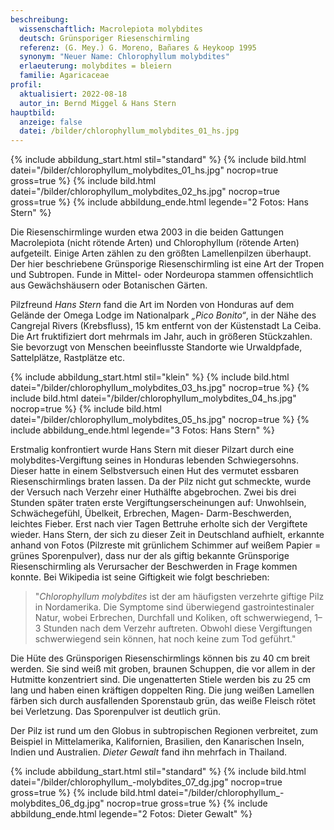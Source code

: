 ```yaml
---
beschreibung:
  wissenschaftlich: Macrolepiota molybdites
  deutsch: Grünsporiger Riesenschirmling
  referenz: (G. Mey.) G. Moreno, Bañares & Heykoop 1995
  synonym: "Neuer Name: Chlorophyllum molybdites"
  erlaeuterung: molybdites = bleiern
  familie: Agaricaceae
profil:
  aktualisiert: 2022-08-18
  autor_in: Bernd Miggel & Hans Stern
hauptbild:
  anzeige: false
  datei: /bilder/chlorophyllum_molybdites_01_hs.jpg
---
```

{% include abbildung_start.html stil="standard" %}
{% include bild.html datei="/bilder/chlorophyllum_molybdites_01_hs.jpg" nocrop=true gross=true %}
{% include bild.html datei="/bilder/chlorophyllum_molybdites_02_hs.jpg" nocrop=true gross=true %}
{% include abbildung_ende.html legende="2 Fotos: Hans Stern" %}

Die Riesenschirmlinge wurden etwa 2003 in die beiden Gattungen Macrolepiota  (nicht rötende Arten) und Chlorophyllum (rötende Arten) aufgeteilt. Einige Arten zählen zu den größten Lamellenpilzen überhaupt. Der hier beschriebene Grünsporige Riesenschirmling ist eine Art der Tropen und Subtropen. Funde in Mittel- oder Nordeuropa stammen offensichtlich aus Gewächshäusern oder Botanischen Gärten.

Pilzfreund *Hans Stern* fand die Art im Norden von Honduras auf dem Gelände der Omega Lodge im Nationalpark *„Pico Bonito“*, in der Nähe des Cangrejal Rivers (Krebsfluss), 15 km entfernt von der Küstenstadt La Ceiba. Die Art fruktifiziert dort mehrmals im  Jahr, auch in größeren Stückzahlen. Sie bevorzugt von Menschen beeinflusste Standorte wie Urwaldpfade, Sattelplätze, Rastplätze etc.

{% include abbildung_start.html stil="klein" %}
{% include bild.html datei="/bilder/chlorophyllum_molybdites_03_hs.jpg" nocrop=true %}
{% include bild.html datei="/bilder/chlorophyllum_molybdites_04_hs.jpg" nocrop=true %}
{% include bild.html datei="/bilder/chlorophyllum_molybdites_05_hs.jpg" nocrop=true %}
{% include abbildung_ende.html legende="3 Fotos: Hans Stern" %}

Erstmalig konfrontiert wurde Hans Stern mit dieser Pilzart durch eine molybdites-Vergiftung seines in Honduras lebenden Schwiegersohns. Dieser hatte in einem Selbstversuch einen Hut des vermutet essbaren Riesenschirmlings braten lassen. Da der Pilz nicht gut schmeckte, wurde der Versuch nach Verzehr einer Huthälfte abgebrochen. Zwei bis drei Stunden später traten erste Vergiftungserscheinungen auf: Unwohlsein, Schwächegefühl, Übelkeit, Erbrechen, Magen- Darm-Beschwerden, leichtes Fieber. Erst nach vier Tagen Bettruhe erholte sich der Vergiftete wieder. Hans Stern, der sich zu dieser Zeit in Deutschland aufhielt, erkannte anhand von Fotos (Pilzreste mit grünlichem Schimmer auf weißem Papier = grünes Sporenpulver), dass nur der als giftig bekannte Grünsporige Riesenschirmling als Verursacher der Beschwerden in Frage kommen konnte. Bei Wikipedia ist seine Giftigkeit wie folgt beschrieben:

> "*Chlorophyllum molybdites* ist der am häufigsten verzehrte giftige Pilz in Nordamerika. Die Symptome sind überwiegend gastrointestinaler Natur, wobei Erbrechen, Durchfall und Koliken, oft schwerwiegend, 1–3 Stunden nach dem Verzehr auftreten. Obwohl diese Vergiftungen schwerwiegend sein können, hat noch keine zum Tod geführt."

Die Hüte des Grünsporigen Riesenschirmlings können bis zu 40 cm breit werden. Sie sind weiß mit groben, braunen Schuppen, die vor allem in der Hutmitte konzentriert sind. Die ungenatterten Stiele werden bis zu 25 cm lang und haben einen kräftigen doppelten Ring. Die jung weißen Lamellen färben sich durch ausfallenden Sporenstaub grün, das weiße Fleisch rötet bei Verletzung. Das Sporenpulver ist deutlich grün.

Der Pilz ist rund um den Globus in subtropischen Regionen verbreitet, zum Beispiel in Mittelamerika, Kalifornien, Brasilien, den Kanarischen Inseln, Indien und Australien. *Dieter Gewalt* fand ihn mehrfach in Thailand.

{% include abbildung_start.html stil="standard" %}
{% include bild.html datei="/bilder/chlorophyllum_-molybdites_07_dg.jpg" nocrop=true gross=true %}
{% include bild.html datei="/bilder/chlorophyllum_-molybdites_06_dg.jpg" nocrop=true gross=true %}
{% include abbildung_ende.html legende="2 Fotos: Dieter Gewalt" %}